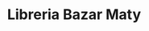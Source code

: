 ---
title: "Libreria Bazar Maty"
url: /ciudad-satelite/libreria-bazar-maty/
shop: tienda de variedades
---